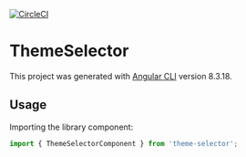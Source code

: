 [![CircleCI](https://circleci.com/gh/cagcak/theme-selector/tree/master.svg?style=svg)](https://circleci.com/gh/cagcak/theme-selector/tree/master)

# ThemeSelector

This project was generated with [Angular CLI](https://github.com/angular/angular-cli) version 8.3.18.

## Usage

Importing the library component:

```typescript
import { ThemeSelectorComponent } from 'theme-selector';
```
